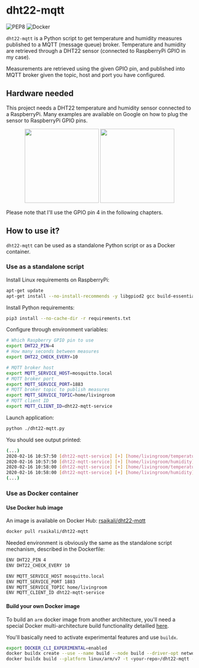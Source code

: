 # dht22-mqtt

![PEP8](https://github.com/rsaikali/dht22-mqtt/workflows/PEP8/badge.svg)
![Docker](https://github.com/rsaikali/dht22-mqtt/workflows/Docker/badge.svg)

`dht22-mqtt` is a Python script to get temperature and humidity measures published to a MQTT (message queue) broker.
Temperature and humidity are retrieved through a DHT22 sensor (connected to RaspberryPi GPIO in my case).

Measurements are retrieved using the given GPIO pin, and published into MQTT broker given the topic, host and port you have configured.

## Hardware needed

This project needs a DHT22 temperature and humidity sensor connected to a RaspberryPi.
Many examples are available on Google on how to plug the sensor to RaspberryPi GPIO pins.

<p align="center">
    <img src="https://img3.bgxcdn.com/thumb/large/2014/xiemeijuan/07/SKU146979/SKU146979a.jpg" width="200" height="200">
    <img src="https://www.elektor.fr/media/catalog/product/cache/2b4bee73c90e4689bbc4ca8391937af9/r/a/raspberry-pi-4-4gb.jpg" width="200" height="200">
</p>

Please note that I'll use the GPIO pin 4 in the following chapters.

## How to use it?

`dht22-mqtt` can be used as a standalone Python script or as a Docker container.

### Use as a standalone script

Install Linux requirements on RaspberryPi:

```sh
apt-get update
apt-get install --no-install-recommends -y libgpiod2 gcc build-essential
```

Install Python requirements:

```sh
pip3 install --no-cache-dir -r requirements.txt
```

Configure through environment variables:

```sh
# Which Raspberry GPIO pin to use
export DHT22_PIN=4
# How many seconds between measures
export DHT22_CHECK_EVERY=10

# MQTT broker host
export MQTT_SERVICE_HOST=mosquitto.local
# MQTT broker port
export MQTT_SERVICE_PORT=1883
# MQTT broker topic to publish measures
export MQTT_SERVICE_TOPIC=home/livingroom
# MQTT client ID
export MQTT_CLIENT_ID=dht22-mqtt-service
```

Launch application:

```sh
python ./dht22-mqtt.py
```

You should see output printed:
```sh
(...)
2020-02-16 10:57:50 [dht22-mqtt-service] [+] [home/livingroom/temperature] --- 20.7°C ---> [mosquitto.local:1883]
2020-02-16 10:57:50 [dht22-mqtt-service] [+] [home/livingroom/humidity] ------ 55.7% ----> [mosquitto.local:1883]
2020-02-16 10:58:00 [dht22-mqtt-service] [+] [home/livingroom/temperature] --- 20.9°C ---> [mosquitto.local:1883]
2020-02-16 10:58:00 [dht22-mqtt-service] [+] [home/livingroom/humidity] ------ 55.8% ----> [mosquitto.local:1883]
(...)
```

### Use as Docker container

#### Use Docker hub image

An image is available on Docker Hub: [rsaikali/dht22-mqtt](https://hub.docker.com/r/rsaikali/dht22-mqtt)

```sh
docker pull rsaikali/dht22-mqtt
```

Needed environment is obviously the same as the standalone script mechanism, described in the Dockerfile:

```sh
ENV DHT22_PIN 4
ENV DHT22_CHECK_EVERY 10

ENV MQTT_SERVICE_HOST mosquitto.local
ENV MQTT_SERVICE_PORT 1883
ENV MQTT_SERVICE_TOPIC home/livingroom
ENV MQTT_CLIENT_ID dht22-mqtt-service
```

#### Build your own Docker image

To build an `arm` docker image from another architecture, you'll need a special Docker multi-architecture build functionality detailled [here](https://community.arm.com/developer/tools-software/tools/b/tools-software-ides-blog/posts/getting-started-with-docker-for-arm-on-linux).

You'll basically need to activate experimental features and use `buildx`.

```sh
export DOCKER_CLI_EXPERIMENTAL=enabled
docker buildx create --use --name build --node build --driver-opt network=host
docker buildx build --platform linux/arm/v7 -t <your-repo>/dht22-mqtt --push .
```